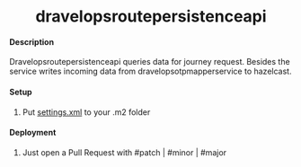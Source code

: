 <h1 align="center">dravelopsroutepersistenceapi</h1>

#### Description
Dravelopsroutepersistenceapi queries data for journey request.
Besides the service writes incoming data from dravelopsotpmapperservice to hazelcast.

#### Setup
1. Put [settings.xml](https://github.com/blackforestsolutions/dravelopsdocumentation/tree/master/InstallationFiles) to your .m2 folder

#### Deployment
1. Just open a Pull Request with #patch | #minor | #major